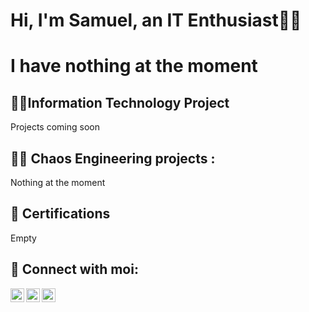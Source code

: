 <h1>Hi, I'm Samuel, an IT Enthusiast👨‍🎓</h1>
<h1>I have nothing at the moment</h1>

<h2>👨‍💻Information Technology Project</h2>
Projects coming soon

<h2>👨‍🔧 Chaos Engineering projects :</h2>
Nothing at the moment 

<h2>📜 Certifications</h2>
Empty
<h2> 🤳 Connect with moi:</h2>


[<img align="left" alt="JoshMadakor | Twitter" width="22px" src="https://cdn.jsdelivr.net/npm/simple-icons@v3/icons/twitter.svg" />][twitter]
[<img align="left" alt="JoshMadakor | LinkedIn" width="22px" src="https://cdn.jsdelivr.net/npm/simple-icons@v3/icons/linkedin.svg" />][linkedin]
[<img align="left" alt="JoshMadakor | Instagram" width="22px" src="https://cdn.jsdelivr.net/npm/simple-icons@v3/icons/instagram.svg" />][instagram]

[twitter]: https://x.com/SGGarcia1206
[instagram]: https://www.instagram.com/sam._.isgone/
[linkedin]: https://www.linkedin.com/in/sam-gallegos-3a19a8353/

<!--
**joshmadakor1/joshmadakor1** is a ✨ _special_ ✨ repository because its `README.md` (this file) appears on your GitHub profile.

Here are some ideas to get you started:

- 🔭 I’m currently working on ...
- 🌱 I’m currently learning ...
- 👯 I’m looking to collaborate on ...
- 🤔 I’m looking for help with ...
- 💬 Ask me about ...
- 📫 How to reach me: ...
- 😄 Pronouns: ...
- ⚡ Fun fact: ...
-->
